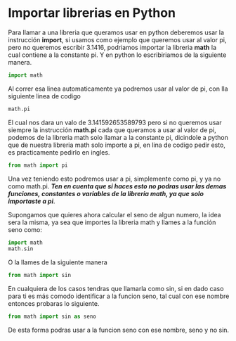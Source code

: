 # Importar librerias en Python
Para llamar a una libreria que queramos usar en python deberemos usar la instrucción **import**, si usamos como ejemplo que queremos usar al valor pi, pero no queremos escribir 3.1416, podriamos importar la libreria **math** la cual contiene a la constante pi. Y en python lo escribiriamos de la siguiente manera.

```python
import math
```
Al correr esa linea automaticamente ya podremos usar al valor de pi, con lla siguiente linea de codigo

```python
math.pi 
```
El cual nos dara un valo de 3.141592653589793 pero si no queremos usar siempre la instrucción **math.pi** cada que queramos a usar al valor de pi, podemos de la libreria math solo llamar a la constante pi, dicindole a python que de nuestra libreria math solo importe a pi, en lina de codigo pedir esto, es practicamente pedirlo en ingles.

```python
from math import pi
```
Una vez teniendo esto podremos usar a pi, simplemente como pi, y ya no como math.pi.  ***Ten en cuenta que si haces esto no podras usar las demas funciones, constantes o variables de la libreria math, ya que solo importaste a pi***.

Supongamos que quieres ahora calcular el seno de algun numero, la idea sera la misma, ya sea que importes la libreria math y llames a la función seno como:

```python
import math
math.sin
```
O la llames de la siguiente manera

```python
from math import sin
```
En cualquiera de los casos tendras que llamarla como sin, si en dado caso para ti es más comodo identificar a la funcion seno, tal cual con ese nombre entonces probaras lo siguiente.
```python
from math import sin as seno
```
De esta forma podras usar a la funcion seno con ese nombre, seno y no sin.
